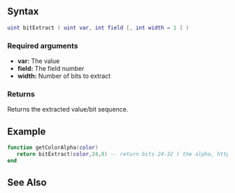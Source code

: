 Syntax
------

``` lua
uint bitExtract ( uint var, int field [, int width = 1 ] )
```

### Required arguments

-   **var:** The value
-   **field:** The field number
-   **width:** Number of bits to extract

### Returns

Returns the extracted value/bit sequence.

Example
-------

``` lua
function getColorAlpha(color)
   return bitExtract(color,24,8) -- return bits 24-32 ( the alpha, http://en.wikipedia.org/wiki/RGBA_color_space ) 
end
```

See Also
--------
